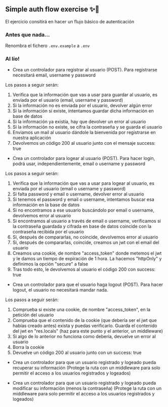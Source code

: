 ## Simple auth flow exercise ✨🚀

El ejercicio consitirá en hacer un flujo básico de autenticación

### Antes que nada...

Renombra el fichero `.env.example` a `.env`

### Al lío!

- Crea un controlador para registrar al usuario (POST). Para registrarse necesitará email, username y password

Los pasos a seguir serán:

1. Verifica que la información que vas a usar para guardar al usuario, es enviada por el usuario (email, username y password)
2. Si la información no es enviada por el usuario, devolver algún error
3. Si la información sí existe, intentamos guardar dicha información en base de datos
4. Si la información ya existía, hay que devolver un error al usuario
5. Si la información no existe, se cifra la contraseña y se guarda el usuario
6. Enviamos un mail al usuario dándole la bienvenida por registrarse en nuestra aplicación
7. Devolvemos un código 200 al usuario junto con el mensaje success: true

- Crea un controlador para logear al usuario (POST). Para hacer login, podrá usar, independientemente, email o username y password

Los pasos a seguir serán:

1. Verifica que la información que vas a usar para logear al usuario, es enviada por el usuario (email o username y password)
2. Si falta password y email o username, devolver error al usuario
3. Si tenemos el password y email o username, intentamos buscar esa información en la base de datos
4. Si no encontramos a ese usuario buscándolo por email o username, devolvemos error al usuario
5. Si encontramos al usuario a través de email o username, verificamos si la contraseña guardada y cifrada en base de datos coincide con la contraseña recibida por el usuario
6. Si, después de compararlas, no coincide, devolvemos error al usuario
7. Si, después de compararlas, coincide, creamos un jwt con el email del usuario
8. Creamos una cookie, de nombre "access_token" donde metemos el jwt y le damos un tiempo de expiración de 1 hora. La hacemos "httpOnly" y definimos la opción "secure" a false
9. Tras todo esto, le devolvemos al usuario el código 200 con success: true

- Crea un controlador para que el usuario haga logout (POST). Para hacer logout, el usuario no necesitará mandar nada.

Los pasos a seguir serán:

1. Comprueba si existe una cookie, de nombre "access_token", en la petición del usuario
2. Comprueba que el contenido de la cookie (que debería ser el jwt que habías creado antes) exista y puedas verificarlo. Guarda el contenido del jwt en "res.locals" (haz para este punto y el anterior, un middleware)
3. Si algo de lo anterior no funciona como debería, devuelve un error al usuario
4. Borra la cookie
5. Devuelve un código 200 al usuario junto con un success: true

- Crea un controlador para que un usuario registrado y logeado pueda recuperar su información (Protege la ruta con un middleware para solo permitir el acceso a los usuarios registrados y logeados)

- Crea un controlador para que un usuario registrado y logeado pueda modificar su información (menos la contraseña) (Protege la ruta con un middleware para solo permitir el acceso a los usuarios registrados y logeados)
